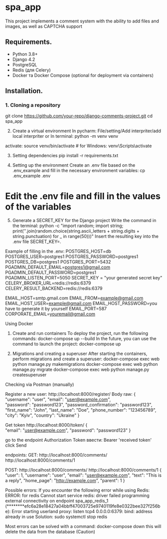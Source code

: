 # spa_app

This project implements a comment system with the ability to add files and images, as well as CAPTCHA support

## Requirements.

- Python 3.8+
- Django 4.2
- PostgreSQL
- Redis (для Celery)
- Docker та Docker Compose (optional for deployment via containers)

## Installation.

### 1. Cloning a repository

git clone https://github.com/your-repo/django-comments-project.git
cd spa_app

2. Create a virtual environment
In pycharm:
File/setting/Add interpriter/add local interpriter
	or
In terminal:
python -m venv venv

activate:
source venv/bin/activate  # for Windows: venv\Scripts\activate

3. Setting dependencies
pip install -r requirements.txt

4. Setting up the environment
Create an .env file based on the .env_example and fill in the necessary environment variables:
cp .env_example .env
# Edit the .env file and fill in the values of the variables

5. Generate a SECRET_KEY for the Django project
Write the command in the terminal:
python -c "import random; import string; print(''.join(random.choice(string.ascii_letters + string.digits + string.punctuation) for _ in range(50)))"
Insert the resulting key into the .env file SECRET_KEY=.

Example of filling in the .env:
POSTGRES_HOST=db
POSTGRES_USER=postgres1
POSTGRES_PASSWORD=postgres1
POSTGRES_DB=postgres1
POSTGRES_PORT=5432
PGADMIN_DEFAULT_EMAIL=postgres1@gmail.com
PGADMIN_DEFAULT_PASSWORD=postgres1
PGADMIN_LISTEN_PORT=5050
SECRET_KEY = "your generated secret key"
CELERY_BROKER_URL=redis://redis:6379
CELERY_RESULT_BACKEND=redis://redis:6379

EMAIL_HOST=smtp.gmail.com
EMAIL_FROM=example@gmail.com
EMAIL_HOST_USER=example@gmail.com
EMAIL_HOST_PASSWORD=you have to generate it by yourself
EMAIL_PORT=587
CORPORATE_EMAIL=youremail@gmail.com

Using Docker
1. Create and run containers
To deploy the project, run the following commands:
docker-compose up --build
In the future, you can use the command to launch the project:
docker-compose up

2. Migrations and creating a superuser
After starting the containers, perform migrations and create a superuser:
docker-compose exec web python manage.py makemigrations
docker-compose exec web python manage.py migrate
docker-compose exec web python manage.py createsuperuser

Checking via Postman (manually)

Register a new user:
http://localhost:8000/register/
Body raw:
{
    "username": "user",
    "email": "user@example.com",    
    "password": "password123",
    "password_confirmation": "password123",
    "first_name": "John",
    "last_name": "Doe",
    "phone_number": "123456789",
    "city": "Kyiv",
    "country": "Ukraine"
}

Get token
http://localhost:8000/token/
{    
    "email": "user@example.com",
    "password": "password123"
}

go to the endpoint 
Authorization  Token  ввести: Bearer 'received token'   click Send


endpoints:
GET:
http://localhost:8000/comments/ 
http://localhost:8000/comments/1

POST:
http://localhost:8000/comments/ 
http://localhost:8000/comments/1
{
  "user": 1,
  "username": "user",
  "email": "user@example.com",
  "text": "This is a reply",
  "home_page": "http://example.com",
  "parent": 1
}


Possible errors:
If you encounter the following error while using Redis:
ERROR: for redis  Cannot start service redis: driver failed programming external connectivity on endpoint spa_app_redis_1 (********efc6a28e18427a04bbff47003725e9740119fe8e0322bee327f256be): Error starting userland proxy: listen tcp4 0.0.0.0:6379: bind: address already in use
Solution:
sudo systemctl stop redis

Most errors can be solved with a command:
docker-compose down this will delete the data from the database (Caution)




















